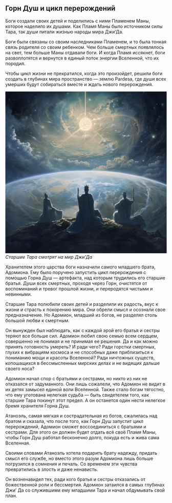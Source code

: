 ## Горн Душ и цикл перерождений

Боги создали своих детей и поделились с ними Пламенем Маны, которое наделило их душами. Как Пламя Маны было источником силы Тара, так души питали жизнью народы мира Джи’Да.

Боги были связаны со своим наследниками Пламенем, и то была тонкая связь родителя со своим ребенком. Чем больше смертных появлялось на свет, тем больше Маны отдавали боги. И когда Пламя иссякнет, боги развоплотятся и вернутся в единый поток энергии Вселенной, что их породил.

Чтобы цикл жизни не прекратился, когда это произойдет, решили боги создать в глубинах мира пространство — землю Pardesa, где души всех умерших будут собираться вместе и ждать нового перерождения.

![](images/3Taralooks.2x.jpg)
*Старшие Тара смотрят на мир Джи'Да*

Хранителем этого царства боги назначили самого младшего брата, Адомиона. Ему было поручено запустить цикл перерождения с помощью Горна Душ — артефакта, над которым трудились его старшие братья. Души всех смертных, проходя через Горн, очистятся от воспоминаний и тревог прошлой жизни, и переродятся чистыми и невинными.

Старшие Тара полюбили своих детей и разделили их радость, вкус к жизни и страсть к покорению мира. Они обрели смысл и осознали свое предназначение. Но Адомион, младший из богов, не разделял столь большой любви к смертным.

Он вынужден был наблюдать, как с каждой эрой его братья и сестры теряют все больше сил. Адомион любил свою семью всем сердцем, совершенно не понимая и не принимая ее решения. Да и как можно принять готовность умереть? И ради чего? Ради горстки смертных, глухих к вибрациям космоса и не способных даже приблизиться к пониманию мощи и красоты Вселенной? Ради ничтожных существ, копошащихся в бессмысленных мирских делах и не видящих дальше своего носа?

Адомион начал спор с братьями и сестрами, но никто из них не отказался от задуманного. Они лишь сожалели, что Адомион не видит в их детях замысел единой воли Вселенной. Также стало богам тягостно, что ему уготована нелегкая судьба — быть свидетелем того, как старшие Тара покинут этот предел. А он останется один нести нелегкое бремя хранителя Горна Душ.

Атаноэль, самая мягкая и сострадательная из богов, сжалилась над братом и сказала, что после того, как Горн Душ запустит цикл перерождений, Адомион сможет воссоединиться с братьями и сестрами. Для этого он должен будет отдать всё своё Пламя Маны, чтобы Горн Душ работал бесконечно долго, покуда есть и жива сама Вселенная.

Своими словами Атаноэль хотела подарить брату надежду, придать смысл его службе, но вместо этого разум Адомиона лишь больше погрузился в сомнения и печаль. Со временем эти чувства превратились в злость и даже ненависть.

Он возненавидел тех, ради кого братья и сестры отказались от божественной роли и бессмертия. Адомион затаился в самых глубинах Джи’ Да со служившими ему младшими Тара и начал обдумывать свой план.
